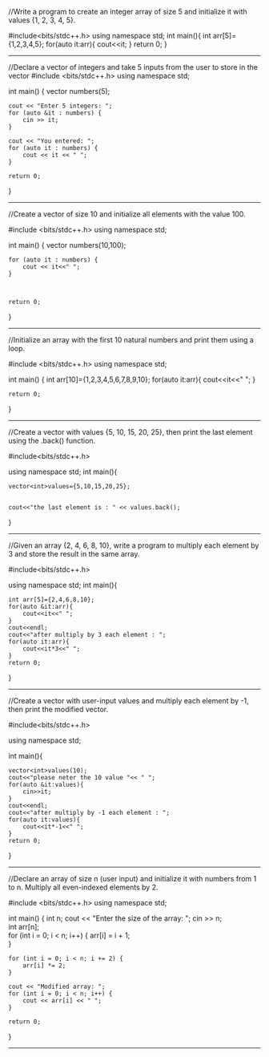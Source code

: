//Write a program to create an integer array of size 5 and initialize it with values {1, 2, 3, 4, 5}.

 #include<bits/stdc++.h>
 using namespace std;
 int main(){
     int arr[5]={1,2,3,4,5};
     for(auto it:arr){
         cout<<it;
     }
    return 0;
}


------------------------------------------------------------------------------------------------------------
//Declare a vector of integers and take 5 inputs from the user to store in the vector
#include <bits/stdc++.h>
using namespace std;

int main() {
    vector<int> numbers(5);  

    cout << "Enter 5 integers: ";
    for (auto &it : numbers) {
        cin >> it;
    }

    cout << "You entered: ";
    for (auto it : numbers) {
        cout << it << " ";  
    }

    return 0;
}

-----------------------------------------------------------------------------------------------------------


//Create a vector of size 10 and initialize all elements with the value 100.

#include <bits/stdc++.h>
using namespace std;

int main() {
    vector<int> numbers(10,100);  

    
    for (auto it : numbers) {
        cout << it<<" ";
    }

  

    return 0;
}




---------------------------------------------------------------------------------------------------------------


//Initialize an array with the first 10 natural numbers and print them using a loop.


#include <bits/stdc++.h>
using namespace std;

int main() {
   int arr[10]={1,2,3,4,5,6,7,8,9,10};
   for(auto it:arr){
       cout<<it<<" ";
   }
  

    return 0;
}



---------------------------------------------------------------------------------------------------------------


//Create a vector with values {5, 10, 15, 20, 25}, then print the last element using the .back() function.

#include<bits/stdc++.h>


using namespace std;
int main(){
    
    vector<int>values={5,10,15,20,25};
    
    
    cout<<"the last element is : " << values.back();
}




---------------------------------------------------------------------------------------------------------------
//Given an array {2, 4, 6, 8, 10}, write a program to multiply each element by 3 and store the result in the same array.


#include<bits/stdc++.h>


using namespace std;
int main(){
    
    int arr[5]={2,4,6,8,10};
    for(auto &it:arr){
        cout<<it<<" ";
    }
    cout<<endl;
    cout<<"after multiply by 3 each element : ";
    for(auto it:arr){
        cout<<it*3<<" ";
    }
    return 0;
}

------------------------------------------------------------------------------------------------------------------

//Create a vector with user-input values and multiply each element by -1, then print the modified vector.

#include<bits/stdc++.h>


using namespace std;

int main(){
    
    vector<int>values(10);
    cout<<"please neter the 10 value "<< " ";
    for(auto &it:values){
        cin>>it;
    }
    cout<<endl;
    cout<<"after multiply by -1 each element : ";
    for(auto it:values){
        cout<<it*-1<<" ";
    }
    return 0;
}


--------------------------------------------------------------------------------------------------------------

//Declare an array of size n (user input) and initialize it with numbers from 1 to n. Multiply all even-indexed elements by 2.


#include <bits/stdc++.h>
using namespace std;

int main() {
    int n;
    cout << "Enter the size of the array: ";
    cin >> n;  
    int arr[n];  
    for (int i = 0; i < n; i++) {
        arr[i] = i + 1;  
    }

    
    for (int i = 0; i < n; i += 2) {  
        arr[i] *= 2;  
    }

    cout << "Modified array: ";
    for (int i = 0; i < n; i++) {
        cout << arr[i] << " ";
    }

    return 0;
}

--------------------------------------------------------------------------------------------------------------
